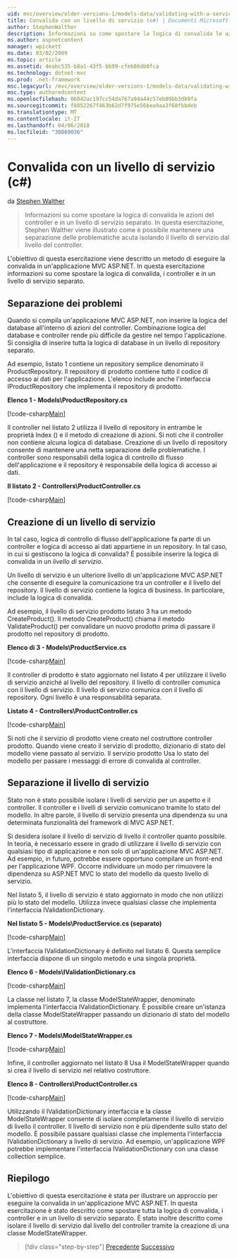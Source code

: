 ```yaml
---
uid: mvc/overview/older-versions-1/models-data/validating-with-a-service-layer-cs
title: Convalida con un livello di servizio (c#) | Documenti Microsoft
author: StephenWalther
description: Informazioni su come spostare la logica di convalida le azioni del controller e in un livello di servizio separato. In questa esercitazione, Stephen Walther illustra come è...
ms.author: aspnetcontent
manager: wpickett
ms.date: 03/02/2009
ms.topic: article
ms.assetid: 4eabc535-b8a1-43f5-bb99-cfeb86db0fca
ms.technology: dotnet-mvc
ms.prod: .net-framework
msc.legacyurl: /mvc/overview/older-versions-1/models-data/validating-with-a-service-layer-cs
msc.type: authoredcontent
ms.openlocfilehash: 06042ac197cc54da767a94a44c57eb09bb3db9fa
ms.sourcegitcommit: f8852267f463b62d7f975e56bea9aa3f68fbbdeb
ms.translationtype: MT
ms.contentlocale: it-IT
ms.lasthandoff: 04/06/2018
ms.locfileid: "30869036"
---
```

<a name="validating-with-a-service-layer-c"></a>Convalida con un livello di servizio (c#)
====================
da [Stephen Walther](https://github.com/StephenWalther)

> Informazioni su come spostare la logica di convalida le azioni del controller e in un livello di servizio separato. In questa esercitazione, Stephen Walther viene illustrato come è possibile mantenere una separazione delle problematiche acuta isolando il livello di servizio dal livello del controller.


L'obiettivo di questa esercitazione viene descritto un metodo di eseguire la convalida in un'applicazione MVC ASP.NET. In questa esercitazione informazioni su come spostare la logica di convalida, i controller e in un livello di servizio separato.

## <a name="separating-concerns"></a>Separazione dei problemi

Quando si compila un'applicazione MVC ASP.NET, non inserire la logica del database all'interno di azioni del controller. Combinazione logica del database e controller rende più difficile da gestire nel tempo l'applicazione. Si consiglia di inserire tutta la logica di database in un livello di repository separato.

Ad esempio, listato 1 contiene un repository semplice denominato il ProductRepository. Il repository di prodotto contiene tutto il codice di accesso ai dati per l'applicazione. L'elenco include anche l'interfaccia IProductRepository che implementa il repository di prodotto.

**Elenco 1 - Models\ProductRepository.cs**

[!code-csharp[Main](validating-with-a-service-layer-cs/samples/sample1.cs)]

Il controller nel listato 2 utilizza il livello di repository in entrambe le proprietà Index () e il metodo di creazione di azioni. Si noti che il controller non contiene alcuna logica di database. Creazione di un livello di repository consente di mantenere una netta separazione delle problematiche. I controller sono responsabili della logica di controllo di flusso dell'applicazione e il repository è responsabile della logica di accesso ai dati.

**Il listato 2 - Controllers\ProductController.cs**

[!code-csharp[Main](validating-with-a-service-layer-cs/samples/sample2.cs)]

## <a name="creating-a-service-layer"></a>Creazione di un livello di servizio

In tal caso, logica di controllo di flusso dell'applicazione fa parte di un controller e logica di accesso ai dati appartiene in un repository. In tal caso, in cui si gestiscono la logica di convalida? È possibile inserire la logica di convalida in un *livello di servizio*.

Un livello di servizio è un ulteriore livello di un'applicazione MVC ASP.NET che consente di eseguire la comunicazione tra un controller e il livello del repository. Il livello di servizio contiene la logica di business. In particolare, include la logica di convalida.

Ad esempio, il livello di servizio prodotto listato 3 ha un metodo CreateProduct(). Il metodo CreateProduct() chiama il metodo ValidateProduct() per convalidare un nuovo prodotto prima di passare il prodotto nel repository di prodotto.

**Elenco di 3 - Models\ProductService.cs**

[!code-csharp[Main](validating-with-a-service-layer-cs/samples/sample3.cs)]

Il controller di prodotto è stato aggiornato nel listato 4 per utilizzare il livello di servizio anziché al livello del repository. Il livello di controller comunica con il livello di servizio. Il livello di servizio comunica con il livello di repository. Ogni livello è una responsabilità separata.

**Listato 4 - Controllers\ProductController.cs**

[!code-csharp[Main](validating-with-a-service-layer-cs/samples/sample4.cs)]

Si noti che il servizio di prodotto viene creato nel costruttore controller prodotto. Quando viene creato il servizio di prodotto, dizionario di stato del modello viene passato al servizio. Il servizio prodotto Usa lo stato del modello per passare i messaggi di errore di convalida al controller.

## <a name="decoupling-the-service-layer"></a>Separazione il livello di servizio

Stato non è stato possibile isolare i livelli di servizio per un aspetto e il controller. Il controller e i livelli di servizio comunicano tramite lo stato del modello. In altre parole, il livello di servizio presenta una dipendenza su una determinata funzionalità del framework di MVC ASP.NET.

Si desidera isolare il livello di servizio di livello il controller quanto possibile. In teoria, è necessario essere in grado di utilizzare il livello di servizio con qualsiasi tipo di applicazione e non solo di un'applicazione MVC ASP.NET. Ad esempio, in futuro, potrebbe essere opportuno compilare un front-end per l'applicazione WPF. Occorre individuare un modo per rimuovere la dipendenza su ASP.NET MVC lo stato del modello da questo livello di servizio.

Nel listato 5, il livello di servizio è stato aggiornato in modo che non utilizzi più lo stato del modello. Utilizza invece qualsiasi classe che implementa l'interfaccia IValidationDictionary.

**Nel listato 5 - Models\ProductService.cs (separato)**

[!code-csharp[Main](validating-with-a-service-layer-cs/samples/sample5.cs)]

L'interfaccia IValidationDictionary è definito nel listato 6. Questa semplice interfaccia dispone di un singolo metodo e una singola proprietà.

**Elenco 6 - Models\IValidationDictionary.cs**

[!code-csharp[Main](validating-with-a-service-layer-cs/samples/sample6.cs)]

La classe nel listato 7, la classe ModelStateWrapper, denominato implementa l'interfaccia IValidationDictionary. È possibile creare un'istanza della classe ModelStateWrapper passando un dizionario di stato del modello al costruttore.

**Elenco 7 - Models\ModelStateWrapper.cs**

[!code-csharp[Main](validating-with-a-service-layer-cs/samples/sample7.cs)]

Infine, il controller aggiornato nel listato 8 Usa il ModelStateWrapper quando si crea il livello di servizio nel relativo costruttore.

**Elenco 8 - Controllers\ProductController.cs**

[!code-csharp[Main](validating-with-a-service-layer-cs/samples/sample8.cs)]

Utilizzando il IValidationDictionary interfaccia e la classe ModelStateWrapper consente di isolare completamente il livello di servizio di livello il controller. Il livello di servizio non è più dipendente sullo stato del modello. È possibile passare qualsiasi classe che implementa l'interfaccia IValidationDictionary a livello di servizio. Ad esempio, un'applicazione WPF potrebbe implementare l'interfaccia IValidationDictionary con una classe collection semplice.

## <a name="summary"></a>Riepilogo

L'obiettivo di questa esercitazione è stata per illustrare un approccio per eseguire la convalida in un'applicazione MVC ASP.NET. In questa esercitazione è stato descritto come spostare tutta la logica di convalida, i controller e in un livello di servizio separato. È stato inoltre descritto come isolare il livello di servizio dal livello del controller tramite la creazione di una classe ModelStateWrapper.

> [!div class="step-by-step"]
> [Precedente](validating-with-the-idataerrorinfo-interface-cs.md)
> [Successivo](validation-with-the-data-annotation-validators-cs.md)
